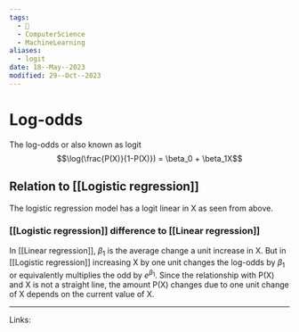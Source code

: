 ```yaml
---
tags:
  - 🌱
  - ComputerScience
  - MachineLearning
aliases:
  - logit
date: 18--May--2023
modified: 29--Oct--2023
---
```


# Log-odds

The log-odds or also known as logit
$$\log(\frac{P(X)}{1-P(X)}) = \beta_0 + \beta_1X$$
## Relation to [[Logistic regression]]
The logistic regression model has a logit linear in X as seen from above.
### [[Logistic regression]] difference to [[Linear regression]]
In [[Linear regression]], $\beta_1$ is the average change a unit increase in X. But in [[Logistic regression]] increasing X by one unit changes the log-odds by $\beta_1$ or equivalently multiplies the odd by $e^{\beta_1}$. Since the relationship with P(X) and X is not a straight line, the amount P(X) changes due to one unit change of X depends on the current value of X. 

---
Links: 